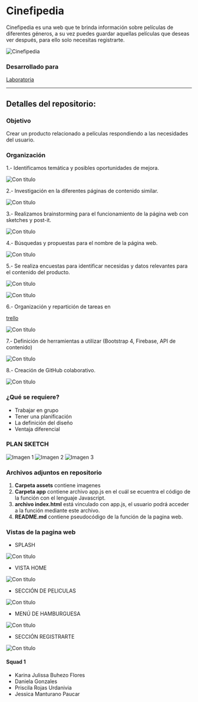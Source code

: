 # Cinefipedia

Cinefipedia es una web que te brinda información sobre películas de diferentes géneros, a su vez puedes guardar aquellas películas que deseas ver después, para ello solo necesitas registrarte.

![Cinefipedia](https://user-images.githubusercontent.com/32301688/37808405-415734b2-2e18-11e8-9ad5-0af38ce225ba.png)

### Desarrollado para
[Laboratoria](http://laboratoria.la)

***
## Detalles del repositorio:

### Objetivo
Crear un producto relacionado a películas respondiendo a las necesidades del usuario.

### Organización

1.- Identificamos temática y posibles oportunidades de mejora.

![Con titulo](assets/docs/1.jpg "titulo")

2.- Investigación en la diferentes páginas de contenido similar.

![Con titulo](assets/docs/2.jpg "titulo")

3.- Realizamos brainstorming para el funcionamiento de la página web con sketches y post-it.

![Con titulo](assets/docs/3.jpg "titulo")

4.- Búsquedas y propuestas para el nombre de la página web.

![Con titulo](assets/docs/4.jpg "titulo")

5.- Se realiza encuestas para identificar necesidas y datos relevantes para el contenido del producto.  

 ![Con titulo](assets/docs/form1.png "titulo")

 ![Con titulo](assets/docs/form2.png "titulo")

6.-  Organización y repartición de tareas en

 [trello](https://trello.com/b/93M6aCG5/hackaton-laboratoria-2018)

 ![Con titulo](assets/docs/10.png "titulo")

7.- Definición de herramientas a utilizar (Bootstrap 4, Firebase, API de contenido)

![Con titulo](assets/docs/6.jpg "titulo")

8.- Creación de GitHub colaborativo.

 ![Con titulo](assets/docs/12.png "titulo")


### ¿Qué se requiere?
 * Trabajar en grupo
 * Tener una planificación
 * La definición del diseño
 * Ventaja diferencial


### PLAN SKETCH

![Imagen 1][1]  ![Imagen 2][2]  ![Imagen 3][3]

 [1]: assets/docs/7.jpg
 [2]: assets/docs/8.jpg
 [3]: assets/docs/9.jpg

### Archivos adjuntos en repositorio

1. **Carpeta assets** contiene imagenes
2. **Carpeta app** contiene archivo app.js en el cuál se ecuentra el código de la función con el lenguaje Javascript.    
3. **archivo index.html** está vinculado con app.js, el usuario podrá acceder a la función mediante este archivo.
4. **README.md** contiene pseudocódigo de la función de la pagina web.

### Vistas de la pagina web
* SPLASH

 ![Con titulo](assets/docs/foto.png "titulo")

* VISTA HOME

 ![Con titulo](assets/docs/foto1.png "titulo")

* SECCIÓN DE PELICULAS

 ![Con titulo](assets/docs/foto3.png "titulo")

* MENÚ DE HAMBURGUESA

 ![Con titulo](assets/docs/foto4.png "titulo")

* SECCIÓN REGISTRARTE

 ![Con titulo](assets/docs/foto5.png "titulo")
#### Squad 1


* Karina Julissa Buhezo Flores
* Daniela Gonzales
* Priscila Rojas Urdanivia
* Jessica Manturano Paucar
